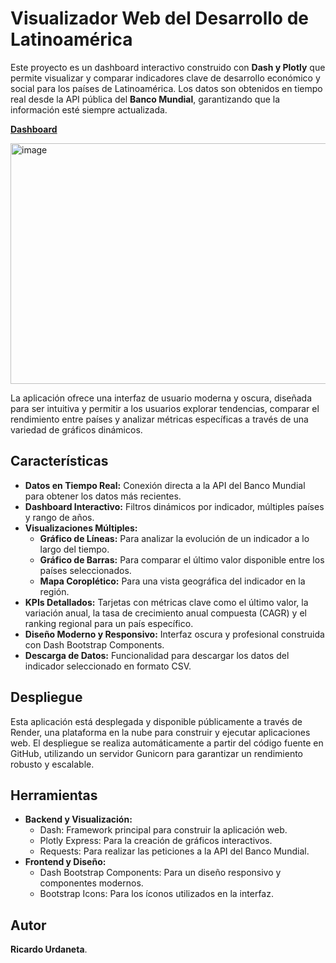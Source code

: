 # Visualizador Web del Desarrollo de Latinoamérica

Este proyecto es un dashboard interactivo construido con **Dash y Plotly** que permite visualizar y comparar indicadores clave de desarrollo económico y social para los países de Latinoamérica. Los datos son obtenidos en tiempo real desde la API pública del **Banco Mundial**, garantizando que la información esté siempre actualizada.

**[Dashboard](https://visualizador-de-desarrollo-de.onrender.com/)**

<img width="764" height="385" alt="image" src="https://github.com/user-attachments/assets/a3b96355-b1fc-4e73-8ab8-11c349f2c8b6" />


La aplicación ofrece una interfaz de usuario moderna y oscura, diseñada para ser intuitiva y permitir a los usuarios explorar tendencias, comparar el rendimiento entre países y analizar métricas específicas a través de una variedad de gráficos dinámicos.

##  Características

* **Datos en Tiempo Real:** Conexión directa a la API del Banco Mundial para obtener los datos más recientes.
* **Dashboard Interactivo:** Filtros dinámicos por indicador, múltiples países y rango de años.
* **Visualizaciones Múltiples:**
    * **Gráfico de Líneas:** Para analizar la evolución de un indicador a lo largo del tiempo.
    * **Gráfico de Barras:** Para comparar el último valor disponible entre los países seleccionados.
    * **Mapa Coroplético:** Para una vista geográfica del indicador en la región.
* **KPIs Detallados:** Tarjetas con métricas clave como el último valor, la variación anual, la tasa de crecimiento anual compuesta (CAGR) y el ranking regional para un país específico.
* **Diseño Moderno y Responsivo:** Interfaz oscura y profesional construida con Dash Bootstrap Components.
* **Descarga de Datos:** Funcionalidad para descargar los datos del indicador seleccionado en formato CSV.

## Despliegue 

Esta aplicación está desplegada y disponible públicamente a través de Render, una plataforma en la nube para construir y ejecutar aplicaciones web. El despliegue se realiza automáticamente a partir del código fuente en GitHub, utilizando un servidor Gunicorn para garantizar un rendimiento robusto y escalable.

## Herramientas

* **Backend y Visualización:**
    * Dash: Framework principal para construir la aplicación web.
    * Plotly Express: Para la creación de gráficos interactivos.
    * Requests: Para realizar las peticiones a la API del Banco Mundial.
* **Frontend y Diseño:**
    * Dash Bootstrap Components: Para un diseño responsivo y componentes modernos.
    * Bootstrap Icons: Para los íconos utilizados en la interfaz.

## Autor

**Ricardo Urdaneta**.
